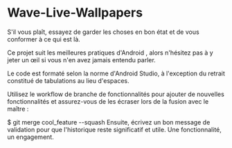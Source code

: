 # Wave-Live-Wallpapers
S'il vous plaît, essayez de garder les choses en bon état et de vous conformer à ce qui est là.

Ce projet suit les meilleures pratiques d'Android , alors n'hésitez pas à y jeter un œil si vous n'en avez jamais entendu parler.

Le code est formaté selon la norme d'Android Studio, à l'exception du retrait constitué de tabulations au lieu d'espaces.

Utilisez le workflow de branche de fonctionnalités pour ajouter de nouvelles fonctionnalités et assurez-vous de les écraser lors de la fusion avec le maître :

$ git merge cool_feature --squash
Ensuite, écrivez un bon message de validation pour que l'historique reste significatif et utile. Une fonctionnalité, un engagement.
